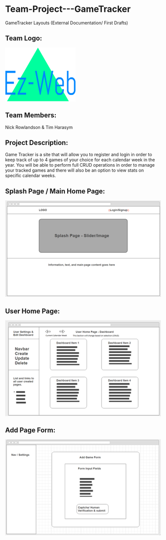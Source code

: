 # Team-Project---GameTracker
GameTracker Layouts (External Documentation/ First Drafts)

## Team Logo:
![alt tag](https://github.com/NickRowlandson/Team-Project---GameTracker/blob/master/layout-images/TeamLogo.png)

## Team Members:
Nick Rowlandson & Tim Harasym

## Project Description:
Game Tracker is a site that will allow you to register and login in order to keep track of up to 4 games of your choice for each calendar week in the year. You will be able to perform full CRUD operations in order to manage your tracked games and there will also be an option to view stats on specific calendar weeks.

## Splash Page / Main Home Page:
![alt tag](https://github.com/NickRowlandson/Team-Project---GameTracker/blob/master/layout-images/Splash-Page.png)

## User Home Page:
![alt tag](https://github.com/NickRowlandson/Team-Project---GameTracker/blob/master/layout-images/User-Home.png)

## Add Page Form:
![alt tag](https://github.com/NickRowlandson/Team-Project---GameTracker/blob/master/layout-images/Add-Page.png)
